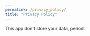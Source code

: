 ```yaml
---
permalink: /privacy_policy/
title: "Privacy Policy"
---
```


This app don't store your data, period.